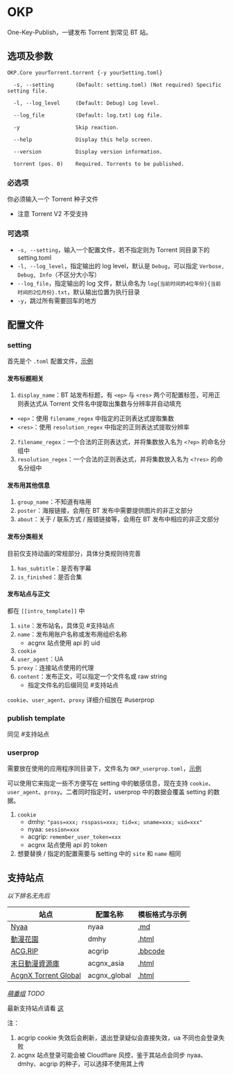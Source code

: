 # OKP
One-Key-Publish，一键发布 Torrent 到常见 BT 站。

## 选项及参数

`OKP.Core yourTorrent.torrent {-y yourSetting.toml}`

```
  -s, --setting       (Default: setting.toml) (Not required) Specific setting file.

  -l, --log_level     (Default: Debug) Log level.

  --log_file          (Default: log.txt) Log file.

  -y                  Skip reaction.

  --help              Display this help screen.

  --version           Display version information.

  torrent (pos. 0)    Required. Torrents to be published.
```

### 必选项

你必须输入一个 Torrent 种子文件  
  - 注意 Torrent V2 不受支持

### 可选项

- `-s, --setting`，输入一个配置文件，若不指定则为 Torrent 同目录下的 setting.toml
- `-l, --log_level`，指定输出的 log level，默认是 `Debug`，可以指定 `Verbose, Debug, Info`（不区分大小写）
- `--log_file`，指定输出的 log 文件，默认命名为 `log{当前时间的4位年份}{当前时间的2位月份}.txt`，默认输出位置为执行目录
- `-y`，跳过所有需要回车的地方

## 配置文件

### setting

首先是个 `.toml` 配置文件，[示例](https://github.com/AmusementClub/OKP/blob/master/OKP.Core/example/setting.toml)

#### 发布标题相关

1. `display_name`：BT 站发布标题，有 `<ep>` 与 `<res>` 两个可配置标签，可用正则表达式从 Torrent 文件名中提取出集数与分辨率并自动填充
  - `<ep>`：使用 `filename_regex` 中指定的正则表达式提取集数
  - `<res>`：使用 `resolution_regex` 中指定的正则表达式提取分辨率
2. `filename_regex`：一个合法的正则表达式，并将集数放入名为 `<?ep>` 的命名分组中
3. `resolution_regex`：一个合法的正则表达式，并将集数放入名为 `<?res>` 的命名分组中

#### 发布用其他信息

1. `group_name`：不知道有啥用
2. `poster`：海报链接，会用在 BT 发布中需要提供图片的非正文部分
3. `about`：关于 / 联系方式 / 报错链接等，会用在 BT 发布中相应的非正文部分

#### 发布分类相关

目前仅支持动画的常规部分，具体分类规则待完善

1. `has_subtitle`：是否有字幕
2. `is_finished`：是否合集

#### 发布站点与正文

都在 `[[intro_template]]` 中

1. `site`：发布站名，具体见 #支持站点
2. `name`：发布用账户名称或发布用组织名称
    - acgnx 站点使用 api 的 uid
3. `cookie`
4. `user_agent`：UA
5. `proxy`：连接站点使用的代理
5. `content`：发布正文，可以指定一个文件名或 raw string
    - 指定文件名的后缀同见 #支持站点

`cookie`、`user_agent`、`proxy` 详细介绍放在 #userprop

### publish template

同见 #支持站点

### userprop

需要放在使用的应用程序同目录下，文件名为 `OKP_userprop.toml`，[示例](https://github.com/AmusementClub/OKP/blob/master/OKP.Core/example/OKP_userprop.toml)

可以使用它来指定一些不方便写在 setting 中的敏感信息，现在支持 `cookie`、`user_agent`、`proxy`。二者同时指定时，userprop 中的数据会覆盖 setting 的数据。

1. `cookie`
    - dmhy: `"pass=xxx; rsspass=xxx; tid=x; uname=xxx; uid=xxx"`
    - nyaa: `session=xxx`
    - acgrip: `remember_user_token=xxx`
    - acgnx 站点使用 api 的 token
2. 想要替换 / 指定的配置需要与 setting 中的 `site` 和 `name` 相同

## 支持站点

*以下排名无先后*

站点 | 配置名称 | 模板格式与示例
--- | --- | ---
[Nyaa](https://nyaa.si/) | nyaa | [.md](https://github.com/AmusementClub/OKP/blob/master/OKP.Core/example/nyaa.md)
[動漫花園](https://share.dmhy.org/) | dmhy | [.html](https://github.com/AmusementClub/OKP/blob/master/OKP.Core/example/dmhy.html)
[ACG.RIP](https://share.dmhy.org/) | acgrip | [.bbcode](https://github.com/AmusementClub/OKP/blob/master/OKP.Core/example/acgrip.bbcode)
[末日動漫資源庫](https://share.acgnx.se/) | acgnx_asia | [.html](https://github.com/AmusementClub/OKP/blob/master/OKP.Core/example/dmhy.html)
[AcgnX Torrent Global](https://www.acgnx.se/) | acgnx_global | [.html](https://github.com/AmusementClub/OKP/blob/master/OKP.Core/example/dmhy.html)
*[萌番组](https://bangumi.moe/)*  *TODO*

最新支持站点请看 [这](https://github.com/AmusementClub/OKP/blob/master/OKP.Core/Utils/Constants.cs#L8)

注：
1. acgrip cookie 失效后会刷新，退出登录疑似会直接失效，ua 不同也会登录失败
2. acgnx 站点登录可能会被 Cloudflare 风控，鉴于其站点会同步 nyaa、dmhy、acgrip 的种子，可以选择不使用其上传